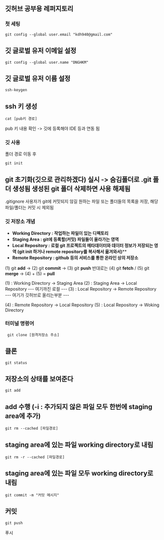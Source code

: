 ## 깃허브 공부용 레퍼지토리

### 첫 세팅
````
git config --global user.email "kdh940@gmail.com"
````
깃 글로벌 유저 이메일 설정
----
````
git config --global user.name "DNGHKM"
````
깃 글로벌 유저 이름 설정
----
````
ssh-keygen
````
ssh 키 생성
----
````
cat [pub키 경로]
````
pub 키 내용 확인 -> 깃에 등록해야 IDE 등과 연동 됨


### 깃 사용
폴더 경로 이동 후
````
git init
````
git 초기화(깃으로 관리하겠다) 실시 -> 숨김폴더로 .git 폴더 생성됨
생성된 git 폴더 삭제하면 사용 해제됨
----

.gitignore
사용자가 git에 커밋되지 않길 원하는 파일 또는 폴더들의 목록을 저장, 해당 파일/폴더는 커밋 시 제외됨 

### 깃 저장소 개념
- **Working Directory : 작업하는 파일이 있는 디렉토리**
- **Staging Area : git에 등록할(커밋) 파일들이 올라가는 영역**
- **Local Repository : 로컬 git 프로젝트의 메타데이터와 데이터 정보가 저장되는 영역 (git init 하거나 remote repository를 복사해서 옮겨와서)****
- **Remote Repository  : github 등의 서비스를 통한 온라인 상의 저장소**

(1) git **add** -> (2) git **commit** -> (3) git **push**
반대로는 (4) git **fetch** / (5) git **merge** -> (4) + (5) = **pull**

(1) : Working Directory -> Staging Area
(2) : Staging Area -> Local Repository
--- 여기까진 로컬 ---
(3) : Local Repository -> Remote Repository
--- 여기가 깃허브로 올리는부분 ---

(4) : Remote Repository  -> Local Repository
(5) : Local Repository -> Woking Directory


### 터미널 명령어
````
 git clone [원격저장소 주소]
````
 클론
----
````
git status
````
저장소의 상태를 보여준다
----
````
git add
````
add 수행 (-i : 추가되지 않은 파일 모두 한번에 staging area에 추가)
---- 
````
git rm --cached [파일경로] 
````
staging area에 있는 파일 working directory로 내림
----
````
git rm -r --cached [파일경로] 
````
staging area에 있는 파일  모두 working directory로 내림
----
````
git commit -m "커밋 메시지"
````
커밋
----
````
git push
````
푸시

